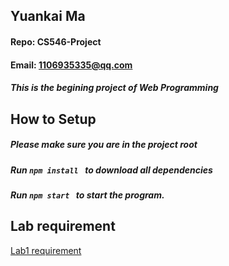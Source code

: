 ## Yuankai Ma
#### Repo: CS546-Project
#### Email: 1106935335@qq.com
##### This is the begining project of Web Programming

## How to Setup
##### Please make sure you are in the project root
##### Run ```npm install ``` to download all dependencies
##### Run ```npm start ``` to start the program.

## Lab requirement
<a href="https://github.com/Kyrie-Ma/CS546-project/blob/main/Lab1/Lab%201.pdf" >  Lab1 requirement
